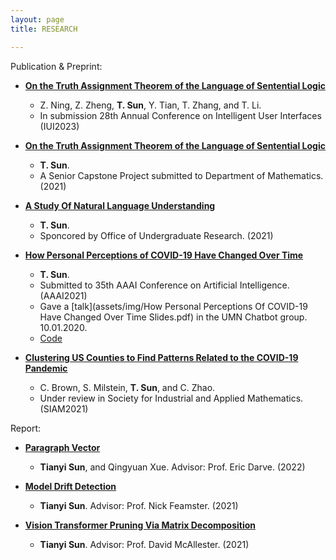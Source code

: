 ```yaml
---
layout: page
title: RESEARCH

---
```

Publication & Preprint:
* **[On the Truth Assignment Theorem of the Language of Sentential Logic]()**
  * Z. Ning, Z. Zheng, **T. Sun**, Y. Tian, T. Zhang, and T. Li. 
  * In submission 28th Annual Conference on Intelligent User Interfaces (IUI2023)

* **[On the Truth Assignment Theorem of the Language of Sentential Logic](/assets/img/seniorcapstoneproject.pdf)**
  * **T. Sun**. 
  * A Senior Capstone Project submitted to Department of Mathematics. (2021)

* **[A Study Of Natural Language Understanding](/assets/img/directedresearch20fall.pdf)**
  * **T. Sun**. 
  * Sponcored by Office of Undergraduate Research. (2021)

* **[How Personal Perceptions of COVID-19 Have Changed Over Time](/assets/img/aaai2020.pdf)** 
  * **T. Sun**. 
  * Submitted to 35th AAAI Conference on Artificial Intelligence. (AAAI2021)
  * Gave a [talk](assets/img/How Personal Perceptions Of COVID-19 Have Changed Over Time Slides.pdf) in the UMN Chatbot group. 10.01.2020. 
  * [Code](https://github.com/TianyiSun00234/aaai-How-Personal-Perceptions-of-COVID-19-Have-Changed-Over-Time) 

* **[Clustering US Counties to Find Patterns Related to the COVID-19 Pandemic](assets/img/Clustering_write_up.pdf)**
  * C. Brown, S. Milstein, **T. Sun**, and C. Zhao. 
  * Under review in Society for Industrial and Applied Mathematics. (SIAM2021)

Report:
* **[Paragraph Vector](assets/img/Paragraph_Vector.pdf)** 
  * **Tianyi Sun**, and Qingyuan Xue. Advisor: Prof. Eric Darve. (2022)
  
* **[Model Drift Detection](assets/img/mdd.pdf)** 
  * **Tianyi Sun**. Advisor: Prof. Nick Feamster. (2021)
  
* **[Vision Transformer Pruning Via Matrix Decomposition](assets/img/VT.pdf)** 
  * **Tianyi Sun**. Advisor: Prof. David McAllester. (2021)
